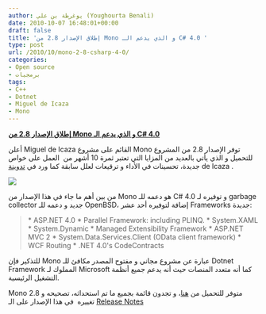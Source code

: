 ```yaml
---
author: يوغرطة بن علي (Youghourta Benali)
date: 2010-10-07 16:48:01+00:00
draft: false
title: 'إطلاق الإصدار 2.8 من Mono و الذي يدعم الـ C# 4.0 '
type: post
url: /2010/10/mono-2-8-csharp-4-0/
categories:
- Open source
- برمجيات
tags:
- C++
- Dotnet
- Miguel de Icaza
- Mono
---
```


**[إطلاق الإصدار 2.8 من Mono و الذي يدعم الـ C# 4.0](https://www.it-scoop.com/2010/10/mono-2-8-csharp-4-0/)**




أعلن Miguel de Icaza القائم على مشروع Mono توفر الإصدار 2.8 من المشروع للتحميل و الذي يأتي بالعديد من المزايا التي تعتبر ثمرة 10 أشهر من  العمل على خواص جديدة، تحسينات في الأداء و ترقيعات لعلل سابقة كما ورد في [تدوينة](http://tirania.org/blog/archive/2010/Oct-06.html) de Icaza .




[![](https://www.it-scoop.com/wp-content/uploads/2010/10/Mono-logo.gif)
](https://www.it-scoop.com/2010/10/mono-2-8-csharp-4-0/)


من بين أهم ما جاء في هذا الإصدار من Mono هو دعمه للـ C# 4.0 و توفيره لـ garbage collector جديد و دعمه للـ OpenBSD، إضافة لتوفيره أحد عشر Frameworks جديدة:





<blockquote>
	  * ASP.NET 4.0
	  * Parallel Framework: including      PLINQ.
	  * System.XAML
	  * System.Dynamic
	  * Managed Extensibility Framework
	  * ASP.NET MVC 2
	  * System.Data.Services.Client (OData client      framework)
	  * WCF Routing
	  * .NET 4.0's CodeContracts
</blockquote>



للتذكير فإن Mono عبارة عن مشروع مجاني و مفتوح المصدر مكافئ للـ Dotnet Framework المملوك لـ Microsoft كما أنه متعدد المنصات حيث أنه يدعم جميع أنظمة التشغيل الرئيسية.

Mono 2.8 متوفر للتحميل من [هنا](http://www.go-mono.com/mono-downloads/download.html)، و تجدون قائمة بجميع ما تم استحداثه، تصحيحه و تغييره  في هذا الإصدار على الـ [Release Notes](http://www.mono-project.com/Release_Notes_Mono_2.8)
